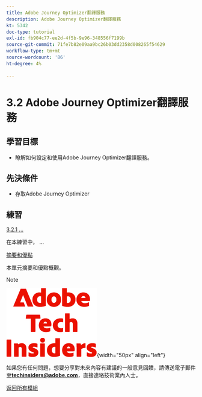 ```yaml
---
title: Adobe Journey Optimizer翻譯服務
description: Adobe Journey Optimizer翻譯服務
kt: 5342
doc-type: tutorial
exl-id: fb904c77-ee2d-4f5b-9e96-348556f7199b
source-git-commit: 71fe7b82e09aa9bc26b03dd2358d008265f54629
workflow-type: tm+mt
source-wordcount: '86'
ht-degree: 4%

---
```


# 3.2 Adobe Journey Optimizer翻譯服務

## 學習目標

- 瞭解如何設定和使用Adobe Journey Optimizer翻譯服務。

## 先決條件

- 存取Adobe Journey Optimizer

## 練習

[3.2.1 ...](./ex1.md)

在本練習中， ...

[摘要和優點](./summary.md)

本單元摘要和優點概觀。

>[!NOTE]
>
>![技術內部人士](./../../../assets/images/techinsiders.png){width="50px" align="left"}
>
>如果您有任何問題，想要分享對未來內容有建議的一般意見回饋，請傳送電子郵件至&#x200B;**techinsiders@adobe.com**，直接連絡技術業內人士。

[返回所有模組](../../../overview.md)
